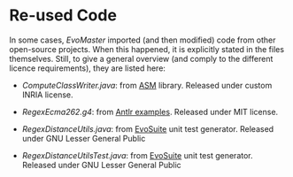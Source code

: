 # Re-used Code

In some cases, _EvoMaster_ imported (and then modified) code from other open-source projects.
When this happened, it is explicitly stated in the files themselves. 
Still, to give a general overview (and comply to the different licence requirements), they
are listed here:

* _ComputeClassWriter.java_: from [ASM](https://asm.ow2.io/) library. Released under custom INRIA license.

* _RegexEcma262.g4_: from [Antlr examples](https://github.com/antlr/grammars-v4/blob/master/ecmascript/ECMAScript.g4).
  Released under MIT license.
    
* _RegexDistanceUtils.java_: from [EvoSuite](http://www.evosuite.org) unit test generator. 
  Released under GNU Lesser General Public
  
* _RegexDistanceUtilsTest.java_: from [EvoSuite](http://www.evosuite.org) unit test generator. 
  Released under GNU Lesser General Public